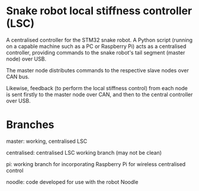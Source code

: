 # Snake robot local stiffness controller (LSC)

A centralised controller for the STM32 snake robot. A Python script (running on a capable machine such as a PC or Raspberry Pi) acts as a centralised controller, providing commands to the snake robot's tail segment (master node) over USB. 

The master node distributes commands to the respective slave nodes over CAN bus. 

Likewise, feedback (to perform the local stiffness control) from each node is sent firstly to the master node over CAN, and then to the central controller over USB. 

# Branches

master: working, centralised LSC

centralised: centralised LSC working branch (may not be clean)

pi: working branch for incorporating Raspberry Pi for wireless centralised control

noodle: code developed for use with the robot Noodle